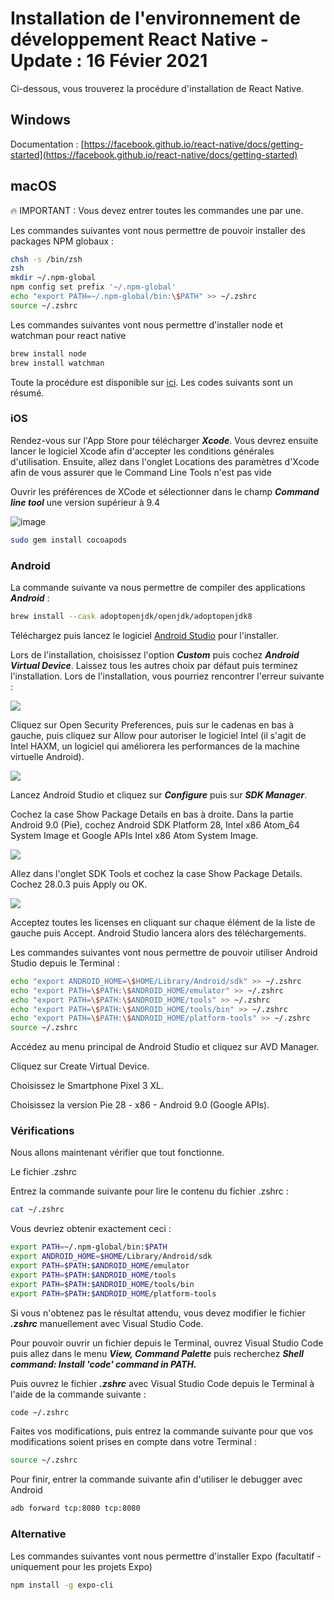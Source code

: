 # Installation de l'environnement de développement React Native - Update : 16 Févier 2021

Ci-dessous, vous trouverez la procédure d'installation de React Native.

## Windows
Documentation : [https://facebook.github.io/react-native/docs/getting-started](https://facebook.github.io/react-native/docs/getting-started)

## macOS

:fire: IMPORTANT : Vous devez entrer toutes les commandes une par une.

Les commandes suivantes vont nous permettre de pouvoir installer des packages NPM globaux :

```zsh
chsh -s /bin/zsh
zsh
mkdir ~/.npm-global
npm config set prefix '~/.npm-global'
echo "export PATH=~/.npm-global/bin:\$PATH" >> ~/.zshrc
source ~/.zshrc
```
Les commandes suivantes vont nous permettre d'installer node et watchman pour react native

```zsh
brew install node
brew install watchman
```

Toute la procédure est disponible sur [ici](https://reactnative.dev/docs/environment-setup). Les codes suivants sont un résumé.


### iOS

Rendez-vous sur l'App Store pour télécharger ***Xcode***.
Vous devrez ensuite lancer le logiciel Xcode afin d'accepter les conditions générales d'utilisation.
Ensuite, allez dans l'onglet Locations des paramètres d'Xcode afin de vous assurer que le Command Line Tools n'est pas vide

Ouvrir les préférences de XCode et sélectionner dans le champ ***Command line tool*** une version supérieur à 9.4

![image](https://reactnative.dev/assets/images/GettingStartedXcodeCommandLineTools-8259be8d3ab8575bec2b71988163c850.png)

```zsh
sudo gem install cocoapods
```

### Android

La commande suivante va nous permettre de compiler des applications ***Android*** :

```zsh
brew install --cask adoptopenjdk/openjdk/adoptopenjdk8
```

Téléchargez puis lancez le logiciel [Android Studio](https://developer.android.com/studio/index.html) pour l'installer.

Lors de l'installation, choisissez l'option ***Custom*** puis cochez ***Android Virtual Device***. Laissez tous les autres choix par défaut puis terminez l'installation.
Lors de l'installation, vous pourriez rencontrer l'erreur suivante :

![](https://res.cloudinary.com/lereacteur-apollo/image/upload/v1574438985/10w-full-stack/React-Native-2019/system-blocked_f5ghbg.png)

Cliquez sur Open Security Preferences, puis sur le cadenas en bas à gauche, puis cliquez sur Allow pour autoriser le logiciel Intel (il s'agit de Intel HAXM, un logiciel qui améliorera les performances de la machine virtuelle Android).

![](https://res.cloudinary.com/lereacteur-apollo/image/upload/v1574439024/10w-full-stack/React-Native-2019/mac-security-allow-intel_kwoyip.png)

Lancez Android Studio et cliquez sur ***Configure*** puis sur ***SDK Manager***.

Cochez la case Show Package Details en bas à droite.
Dans la partie Android 9.0 (Pie), cochez Android SDK Platform 28, Intel x86 Atom_64 System Image et Google APIs Intel x86 Atom System Image.

![](https://res.cloudinary.com/lereacteur-apollo/image/upload/v1574439040/10w-full-stack/React-Native-2019/sdk_ycpheh.png)

Allez dans l'onglet SDK Tools et cochez la case Show Package Details.
Cochez 28.0.3 puis Apply ou OK.

![](https://res.cloudinary.com/lereacteur-apollo/image/upload/v1574439049/10w-full-stack/React-Native-2019/sdk-tools_hvdrsx.png)

Acceptez toutes les licenses en cliquant sur chaque élément de la liste de gauche puis Accept.
Android Studio lancera alors des téléchargements.

Les commandes suivantes vont nous permettre de pouvoir utiliser Android Studio depuis le Terminal :

```zsh
echo "export ANDROID_HOME=\$HOME/Library/Android/sdk" >> ~/.zshrc
echo "export PATH=\$PATH:\$ANDROID_HOME/emulator" >> ~/.zshrc
echo "export PATH=\$PATH:\$ANDROID_HOME/tools" >> ~/.zshrc
echo "export PATH=\$PATH:\$ANDROID_HOME/tools/bin" >> ~/.zshrc
echo "export PATH=\$PATH:\$ANDROID_HOME/platform-tools" >> ~/.zshrc
source ~/.zshrc
```

Accédez au menu principal de Android Studio et cliquez sur AVD Manager.

Cliquez sur Create Virtual Device.

Choisissez le Smartphone Pixel 3 XL.

Choisissez la version Pie 28 - x86 - Android 9.0 (Google APIs).


### Vérifications

Nous allons maintenant vérifier que tout fonctionne.

Le fichier .zshrc

Entrez la commande suivante pour lire le contenu du fichier .zshrc :

```zsh
cat ~/.zshrc
```

Vous devriez obtenir exactement ceci :

```zsh
export PATH=~/.npm-global/bin:$PATH
export ANDROID_HOME=$HOME/Library/Android/sdk
export PATH=$PATH:$ANDROID_HOME/emulator
export PATH=$PATH:$ANDROID_HOME/tools
export PATH=$PATH:$ANDROID_HOME/tools/bin
export PATH=$PATH:$ANDROID_HOME/platform-tools
```

Si vous n'obtenez pas le résultat attendu, vous devez modifier le fichier ***.zshrc*** manuellement avec Visual Studio Code.

Pour pouvoir ouvrir un fichier depuis le Terminal, ouvrez Visual Studio Code puis allez dans le menu ***View, Command Palette*** puis recherchez ***Shell command: Install 'code' command in PATH.***

Puis ouvrez le fichier ***.zshrc*** avec Visual Studio Code depuis le Terminal à l'aide de la commande suivante :

```zsh
code ~/.zshrc
```

Faites vos modifications, puis entrez la commande suivante pour que vos modifications soient prises en compte dans votre Terminal :

```zsh
source ~/.zshrc
``` 

Pour finir, entrer la commande suivante afin d'utiliser le debugger avec Android

```zsh
adb forward tcp:8080 tcp:8080
```

### Alternative

Les commandes suivantes vont nous permettre d'installer Expo (facultatif - uniquement pour les projets Expo)

```zsh
npm install -g expo-cli
```

